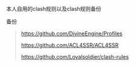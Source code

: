 本人自用的clash规则以及clash规则备份



备份

> https://github.com/DivineEngine/Profiles
>
> https://github.com/ACL4SSR/ACL4SSR
>
> https://github.com/Loyalsoldier/clash-rules



